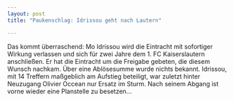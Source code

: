 ```yaml
---
layout: post
title: "Paukenschlag: Idrissou geht nach Lautern"

---
```


Das kommt überraschend: Mo Idrissou wird die Eintracht mit sofortiger Wirkung verlassen und sich für zwei Jahre dem 1. FC Kaiserslautern anschließen. Er hat die Eintracht um die Freigabe gebeten, die diesem Wunsch nachkam. Über eine Ablösesumme wurde nichts bekannt. Idrissou, mit 14 Treffern maßgeblich am Aufstieg beteiligt, war zuletzt hinter Neuzugang Olivier Occean nur Ersatz im Sturm. Nach seinem Abgang ist vorne wieder eine Planstelle zu besetzen...


